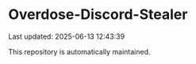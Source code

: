 # Overdose-Discord-Stealer

Last updated: 2025-06-13 12:43:39

This repository is automatically maintained.
